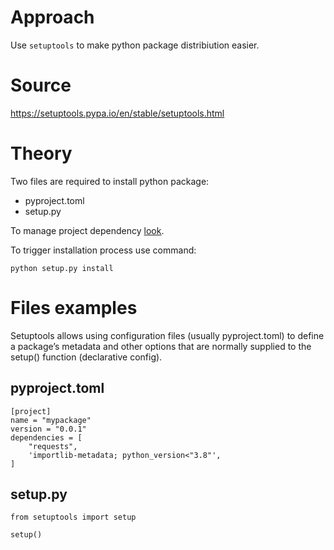 # Approach

Use `setuptools` to make python package distribiution easier. 

# Source
https://setuptools.pypa.io/en/stable/setuptools.html

# Theory

Two files are required to install python package:

   -   pyproject.toml
   -   setup.py

To manage project dependency [look](https://setuptools.pypa.io/en/latest/userguide/quickstart.html#dependency-management).

To trigger installation process use command:
```
python setup.py install
```

# Files examples
Setuptools allows using configuration files (usually pyproject.toml) to define a package’s metadata and other options that are normally supplied to the setup() function (declarative config).

## pyproject.toml
```
[project]
name = "mypackage"
version = "0.0.1"
dependencies = [
    "requests",
    'importlib-metadata; python_version<"3.8"',
]
```

## setup.py
```
from setuptools import setup

setup()
```

